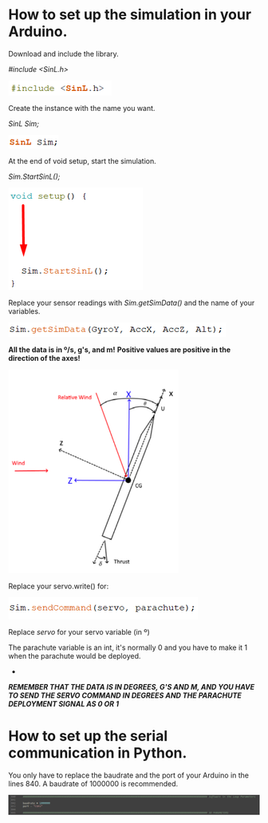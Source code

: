 # How to set up the simulation in your Arduino.

Download and include the library.

_#include <SinL.h>_

![](/Software%20in%20the%20Loop/images/Screenshot_1.png)



Create the instance with the name you want.

_SinL Sim;_

![](/Software%20in%20the%20Loop/images/Screenshot_2.png)



At the end of void setup, start the simulation.

_Sim.StartSinL();_


![](/Software%20in%20the%20Loop/images/Screenshot_3.png)


Replace your sensor readings with _Sim.getSimData()_ and the name of your variables. 


![](/Software%20in%20the%20Loop/images/Screenshot_4.png)


**All the data is in º/s, g's, and m!**
**Positive values are positive in the direction of the axes!**

![Axes of the Rocket](/Software%20in%20the%20Loop/images/Screenshot_6.png)


Replace your servo.write() for:

![Sim.sendCommand(servo, parachute);](/Software%20in%20the%20Loop/images/Screenshot_5.png)

Replace _servo_ for your servo variable (in º)

The parachute variable is an int, it's normally 0 and you have to make it 1 when the parachute would be deployed.


-


**_REMEMBER THAT THE DATA IS IN DEGREES, G'S AND M, AND YOU HAVE TO SEND THE SERVO COMMAND IN DEGREES AND THE PARACHUTE DEPLOYMENT SIGNAL AS 0 OR 1_**

# How to set up the serial communication in Python.

You only have to replace the baudrate and the port of your Arduino in the lines 840. A baudrate of 1000000 is recommended.

![PythonSetup](/Software%20in%20the%20Loop/images/Screenshot_7.png)

